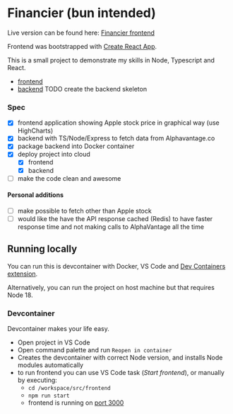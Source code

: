 # Financier (bun intended)

Live version can be found here: [Financier frontend](https://financier.hireokkimus.xyz/)

Frontend was bootstrapped with [Create React App](https://github.com/facebook/create-react-app).

This is a small project to demonstrate my skills in Node, Typescript and React.

- [frontend](./src/frontend)
- [backend](./src/backend) TODO create the backend skeleton

### Spec

- [x] frontend application showing Apple stock price in graphical way (use HighCharts)
- [x] backend with TS/Node/Express to fetch data from Alphavantage.co
- [x] package backend into Docker container
- [x] deploy project into cloud
  - [x] frontend
  - [x] backend
- [ ] make the code clean and awesome

#### Personal additions

- [ ] make possible to fetch other than Apple stock
- [ ] would like the have the API response cached (Redis) to have faster response time and not making calls to AlphaVantage all the time

## Running locally

You can run this is devcontainer with Docker, VS Code and [Dev Containers extension](https://marketplace.visualstudio.com/items?itemName=ms-vscode-remote.remote-containers).

Alternatively, you can run the project on host machine but that requires Node 18.

### Devcontainer

Devcontainer makes your life easy.

- Open project in VS Code
- Open command palette and run `Reopen in container`
- Creates the devcontainer with correct Node version, and installs Node modules automatically
- to run frontend you can use VS Code task (_Start frontend_), or manually by executing:
  - `cd /workspace/src/frontend`
  - `npm run start`
  - frontend is running on [port 3000](http://localhost:3000)

